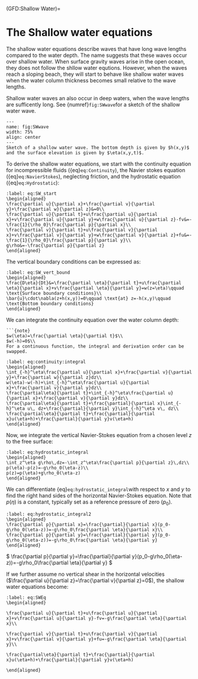 (GFD:Shallow Water)=
# The Shallow water equations

The shallow water equations describe waves that have long wave lengths compared to the water depth. The name suggests that these waves occur over shallow water. When surface gravity waves arise in the open ocean, they does not follow the shllow water equtions. However, when the waves reach a sloping beach, they will start to behave like shallow water waves when the water column thickness becomes small relative to the wave lengths.

Shallow water waves an also occur in deep waters, when the wave lengths are sufficently long. See {numref}`fig:SWwave`for a sketch of the shallow water wave.

```{figure} ./SWwave.png
---
name: fig:SWwave
width: 75%
align: center
---
Sketch of a shallow water wave. The bottom depth is given by $h(x,y)$ and the surface elevation is given by $\eta(x,y,t)$.
```

To derive the shallow water equations, we start with the continuity equation for incompressible fluids ({eq}`eq:Continuity`), the Navier stokes equation ({eq}`eq:NavierStokes`), neglecting friction, and the hydrostatic equation ({eq}`eq:Hydrostatic`): 

```{math}
:label: eq:SW_start
\begin{aligned}
\frac{\partial u}{\partial x}+\frac{\partial v}{\partial y}+\frac{\partial w}{\partial z}&=0\\
\frac{\partial u}{\partial t}+u\frac{\partial u}{\partial x}+v\frac{\partial u}{\partial y}+w\frac{\partial u}{\partial z}-fv&=-\frac{1}{\rho_0}\frac{\partial p}{\partial x}\\
\frac{\partial v}{\partial t}+u\frac{\partial v}{\partial x}+v\frac{\partial v}{\partial y}+w\frac{\partial v}{\partial z}+fu&=-\frac{1}{\rho_0}\frac{\partial p}{\partial y}\\
g\rho&=-\frac{\partial p}{\partial z}
\end{aligned}
```


The vertical boundary conditions can be expressed as:

```{math}
:label: eq:SW_vert_bound
\begin{aligned}
\frac{D\eta}{Dt}&=\frac{\partial \eta}{\partial t}+u\frac{\partial \eta}{\partial x}+v\frac{\partial \eta}{\partial y}=w(z=\eta)\qquad \text{Surface boundary conditions}\\
\bar{u}\cdot\nabla(z+h(x,y))=0\qquad \text{at} z=-h(x,y)\qquad \text{Bottom boundary conditions}
\end{aligned}
```

We can integrate the continuity equation over the water column depth:

```{margin}
```{note}
$w(\eta)=\frac{\partial \eta}{\partial t}$\\
$w(-h)=0$\\
For a continuous function, the integral and derivation order can be swapped.

```

```{math}
:label: eq:continuity:integral
\begin{aligned}
\int_{-h}^\eta\frac{\partial u}{\partial x}+\frac{\partial v}{\partial y}+\frac{\partial w}{\partial z}dz\\
w(\eta)-w(-h)+\int_{-h}^\eta\frac{\partial u}{\partial x}+\frac{\partial v}{\partial y}dz\\
\frac{\partial\eta}{\partial t}+\int_{-h}^\eta\frac{\partial u}{\partial x}+\frac{\partial v}{\partial y}dz\\
\frac{\partial\eta}{\partial t}+\frac{\partial}{\partial x}\int_{-h}^\eta u\, dz+\frac{\partial}{\partial y}\int_{-h}^\eta v\, dz\\
\frac{\partial\eta}{\partial t}+\frac{\partial}{\partial x}u(\eta+h)+\frac{\partial}{\partial y}v(\eta+h)
\end{aligned}
```

Now, we integrate the vertical Navier-Stokes equation from a chosen level $z$ to the free surface:

```{math}
:label: eq:hydrostatic_integral
\begin{aligned}
\int_z^\eta g\rho\,dz=-\int_z^\eta\frac{\partial p}{\partial z}\,dz\\
p(\eta)-p(z)=-g\rho_0(\eta-z)\\
p(z)=p(\eta)+g\rho_0(\eta-z)
\end{aligned}
```

We can  differentiate {eq}`eq:hydrostatic_integral`with respect to $x$ and $y$ to find the right hand sides of the horizontal Navier-Stokes equation. Note that $p(\eta)$ is a constant, typically set as a reference pressure of zero ($p_0$).

```{math}
:label: eq:hydrostatic_integral2
\begin{aligned}
\frac{\partial p}{\partial x}=\frac{\partial}{\partial x}(p_0-g\rho_0(\eta-z))=-g\rho_0\frac{\partial \eta}{\partial x}\\
\frac{\partial p}{\partial y}=\frac{\partial}{\partial y}(p_0-g\rho_0(\eta-z))=-g\rho_0\frac{\partial \eta}{\partial y}
\end{aligned}
```

$
\frac{\partial p}{\partial y}=\frac{\partial}{\partial y}(p_0-g\rho_0(\eta-z))=-g\rho_0\frac{\partial \eta}{\partial y}
$

If we further assume no vertical shear in the horizontal velocities ($\frac{\partial u}{\partial z}=\frac{\partial v}{\partial z}=0$), the shallow water equations become:

```{math}
:label: eq:SWEq
\begin{aligned}

\frac{\partial u}{\partial t}+u\frac{\partial u}{\partial x}+v\frac{\partial u}{\partial y}-fv=-g\frac{\partial \eta}{\partial x}\\

\frac{\partial v}{\partial t}+u\frac{\partial v}{\partial x}+v\frac{\partial v}{\partial y}+fu=-g\frac{\partial \eta}{\partial y}\\

\frac{\partial\eta}{\partial t}+\frac{\partial}{\partial x}u(\eta+h)+\frac{\partial}{\partial y}v(\eta+h)

\end{aligned}
```


